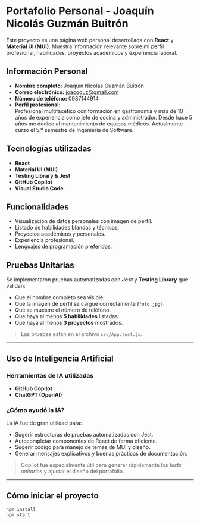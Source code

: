 # Portafolio Personal - Joaquín Nicolás Guzmán Buitrón

Este proyecto es una página web personal desarrollada con **React** y **Material UI (MUI)**. Muestra información relevante sobre mi perfil profesional, habilidades, proyectos académicos y experiencia laboral.

## Información Personal

- **Nombre completo:** Joaquín Nicolás Guzmán Buitrón  
- **Correo electrónico:** joacoguz@gmail.com  
- **Número de teléfono:** 0987144914  
- **Perfil profesional:**  
  Profesional multifacético con formación en gastronomía y más de 10 años de experiencia como jefe de cocina y administrador. Desde hace 5 años me dedico al mantenimiento de equipos médicos. Actualmente curso el 5.º semestre de Ingeniería de Software.

## Tecnologías utilizadas

- **React**
- **Material UI (MUI)**
- **Testing Library & Jest**
- **GitHub Copilot**
- **Visual Studio Code**

## Funcionalidades

- Visualización de datos personales con imagen de perfil.
- Listado de habilidades blandas y técnicas.
- Proyectos académicos y personales.
- Experiencia profesional.
- Lenguajes de programación preferidos.

## Pruebas Unitarias

Se implementaron pruebas automatizadas con **Jest** y **Testing Library** que validan:

- Que el nombre completo sea visible.
- Que la imagen de perfil se cargue correctamente (`foto.jpg`).
- Que se muestre el número de teléfono.
- Que haya al menos **5 habilidades** listadas.
- Que haya al menos **3 proyectos** mostrados.

> Las pruebas están en el archivo `src/App.test.js`.

---

## Uso de Inteligencia Artificial

### Herramientas de IA utilizadas

- **GitHub Copilot**
- **ChatGPT (OpenAI)**

### ¿Cómo ayudó la IA?

La IA fue de gran utilidad para:

- Sugerir estructuras de pruebas automatizadas con Jest.
- Autocompletar componentes de React de forma eficiente.
- Sugerir código para manejo de temas de MUI y diseño.
- Generar mensajes explicativos y buenas prácticas de documentación.

> Copilot fue especialmente útil para generar rápidamente los *tests unitarios* y ajustar el diseño del portafolio.

---

## Cómo iniciar el proyecto

```bash
npm install
npm start
